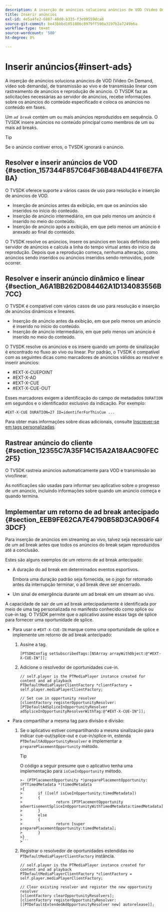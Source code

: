 ```yaml
---
description: A inserção de anúncios soluciona anúncios de VOD (Video On Demand, vídeo sob demanda), de transmissão ao vivo e de transmissão linear com rastreamento de anúncios e reprodução de anúncio. O TVSDK faz as solicitações necessárias ao servidor de anúncios, recebe informações sobre os anúncios do conteúdo especificado e coloca os anúncios no conteúdo em fases.
title: Inserir anúncios
exl-id: 4e5a4fe2-6887-48d0-b335-f3e99559dca8
source-git-commit: be43bbbd1051886c8979ff590a3197b2a7249b6a
workflow-type: tm+mt
source-wordcount: '580'
ht-degree: 0%

---
```


# Inserir anúncios{#insert-ads}

A inserção de anúncios soluciona anúncios de VOD (Video On Demand, vídeo sob demanda), de transmissão ao vivo e de transmissão linear com rastreamento de anúncios e reprodução de anúncio. O TVSDK faz as solicitações necessárias ao servidor de anúncios, recebe informações sobre os anúncios do conteúdo especificado e coloca os anúncios no conteúdo em fases.

Um *`ad break`* contém um ou mais anúncios reproduzidos em sequência. O TVSDK insere anúncios no conteúdo principal como membros de um ou mais ad breaks.

>[!TIP]
>
>Se o anúncio contiver erros, o TVSDK ignorará o anúncio.

## Resolver e inserir anúncios de VOD {#section_157344F857C64F36B48AD441F6E7FABA}

O TVSDK oferece suporte a vários casos de uso para resolução e inserção de anúncios de VOD.

* Inserção de anúncios antes da exibição, em que os anúncios são inseridos no início do conteúdo.
* Inserção de anúncio intermediário, em que pelo menos um anúncio é inserido no meio do conteúdo.
* Inserção de anúncio após a exibição, em que pelo menos um anúncio é anexado ao final do conteúdo.

O TVSDK resolve os anúncios, insere os anúncios em locais definidos pelo servidor de anúncios e calcula a linha do tempo virtual antes do início da reprodução. Depois que a reprodução começa, nenhuma alteração, como anúncios sendo inseridos ou anúncios inseridos sendo removidos, pode ocorrer.

## Resolver e inserir anúncio dinâmico e linear {#section_A6A1BB262D084462A1D134083556B7CC}

O TVSDK é compatível com vários casos de uso para resolução e inserção de anúncios dinâmicos e lineares.

* Inserção de anúncio antes da exibição, em que pelo menos um anúncio é inserido no início do conteúdo.
* Inserção de anúncio intermediário, em que pelo menos um anúncio é inserido no meio do conteúdo.

O TVSDK resolve os anúncios e os insere quando um ponto de sinalização é encontrado no fluxo ao vivo ou linear. Por padrão, o TVSDK é compatível com as seguintes dicas como marcadores de anúncios válidos ao resolver e inserir anúncios:

* #EXT-X-CUEPOINT
* #EXT-X-AD
* #EXT-X-CUE
* #EXT-X-CUE-OUT

Esses marcadores exigem a identificação do campo de metadados `DURATION` em segundos e o identificador exclusivo da indicação. Por exemplo:

```
#EXT-X-CUE DURATION=27 ID=identiferForThisCue ... 
```

Para obter mais informações sobre dicas adicionais, consulte [Inscrever-se em tags personalizadas](../ad-insertion/c-psdk-ios-1.4-custom-tags-configure/t-psdk-ios-1.4-custom-tags-subscribe.md).

## Rastrear anúncio do cliente {#section_12355C7A35F14C15A2A18AAC90FEC2F5}

O TVSDK rastreia anúncios automaticamente para VOD e transmissão ao vivo/linear.

As notificações são usadas para informar seu aplicativo sobre o progresso de um anúncio, incluindo informações sobre quando um anúncio começa e quando termina.

## Implementar um retorno de ad break antecipado {#section_EEB9FE62CA7E4790B58D3CA906F43DCF}

Para inserção de anúncios em streaming ao vivo, talvez seja necessário sair de um ad break antes que todos os anúncios do break sejam reproduzidos até a conclusão.

Estes são alguns exemplos de um retorno de ad break antecipado:

* A duração do ad break em determinados eventos esportivos.

   Embora uma duração padrão seja fornecida, se o jogo for retomado antes da interrupção terminar, o ad break deve ser encerrado.
* Um sinal de emergência durante um ad break em um stream ao vivo.

A capacidade de sair de um ad break antecipadamente é identificada por meio de uma tag personalizada no manifesto conhecido como splice ou cue-in tag. O TVSDK permite que o aplicativo assine essas tags de splice para fornecer uma oportunidade de splice.

* Para usar o `#EXT-X-CUE-IN` marque como uma oportunidade de splice e implemente um retorno de ad break antecipado:

   1. Assine a tag.

      ```
      [PTSDKConfig setSubscribedTags:[NSArray arrayWithObject:@"#EXT-X-CUE-IN"]];
      ```

   1. Adicione o resolvedor de oportunidades cue-in.

      ```
      // self.player is the PTMediaPlayer instance created for content and ad playback 
      PTDefaultMediaPlayerClientFactory *clientFactory = self.player.mediaPlayerClientFactory; 
      
      // Set cue in opportunity resolver 
      [clientFactory registerOpportunityResolver:[PTDefaultAdSpliceInOpportunityResolver adSpliceInOpportunityResolverWithTag:@"#EXT-X-CUE-IN"]];
      ```

* Para compartilhar a mesma tag para divisão e divisão:

   1. Se o aplicativo estiver compartilhando a mesma sinalização para indicar cue-out/splice-out e cue-in/splice-in, estenda `PTDefaultAdOpportunityResolver` e implementar a `preparePlacementOpportunity` método.

      >[!TIP]
      >
      >O código a seguir presume que o aplicativo tenha uma implementação para `isCueInOpportunity` método.
      >
      >
      ```
      >- (PTPlacementOpportunity *)preparePlacementOpportunity:(PTTimedMetadata *)timedMetadata 
      >{ 
      >       if ([self isCueInOpportunity:timedMetadata]) 
      >       { 
      >               return [PTPlacementOpportunity advertisementSpliceInOpportunityWithTimedMetadata:timedMetadata]; 
      >       } 
      >       else 
      >       { 
      >               return [super preparePlacementOpportunity:timedMetadata]; 
      >       } 
      >}
      >```

   1. Registrar o resolvedor de oportunidades estendidas no `PTDefaultMediaPlayerClientFactory` instância.

      ```
      // self.player is the PTMediaPlayer instance created for content and ad playback 
      PTDefaultMediaPlayerClientFactory *clientFactory = self.player.mediaPlayerClientFactory; 
      
      // Clear existing resolver and register the new opportunity resolver 
      [clientFactory clearOpportunityResolvers]; 
      [clientFactory registerOpportunityResolver:[[PTDefaultExtendedAdOpportunityResolver new] autorelease]];
      ```
